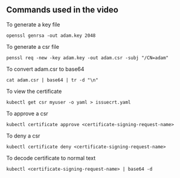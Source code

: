 ## Commands used in the video

To generate a key file
```
openssl genrsa -out adam.key 2048
```

To generate a csr file
```
penssl req -new -key adam.key -out adam.csr -subj "/CN=adam"
```

To convert adam.csr to base64
```
cat adam.csr | base64 | tr -d "\n"
```

To view the certificate 
```
kubectl get csr myuser -o yaml > issuecrt.yaml
```

To approve a csr
```
kubectl certificate approve <certificate-signing-request-name>
```

To deny a csr

```
kubectl certificate deny <certificate-signing-request-name>
```

To decode certificate to normal text
```
kubectl <certificate-signing-request-name> | base64 -d
```


